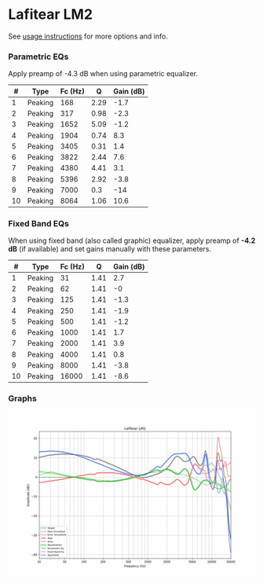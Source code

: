 # Lafitear LM2
See [usage instructions](https://github.com/jaakkopasanen/AutoEq#usage) for more options and info.

### Parametric EQs
Apply preamp of -4.3 dB when using parametric equalizer.

|   # | Type    |   Fc (Hz) |    Q |   Gain (dB) |
|-----|---------|-----------|------|-------------|
|   1 | Peaking |       168 | 2.29 |        -1.7 |
|   2 | Peaking |       317 | 0.98 |        -2.3 |
|   3 | Peaking |      1652 | 5.09 |        -1.2 |
|   4 | Peaking |      1904 | 0.74 |         8.3 |
|   5 | Peaking |      3405 | 0.31 |         1.4 |
|   6 | Peaking |      3822 | 2.44 |         7.6 |
|   7 | Peaking |      4380 | 4.41 |         3.1 |
|   8 | Peaking |      5396 | 2.92 |        -3.8 |
|   9 | Peaking |      7000 | 0.3  |       -14   |
|  10 | Peaking |      8064 | 1.06 |        10.6 |

### Fixed Band EQs
When using fixed band (also called graphic) equalizer, apply preamp of **-4.2 dB** (if available) and set gains manually with these parameters.

|   # | Type    |   Fc (Hz) |    Q |   Gain (dB) |
|-----|---------|-----------|------|-------------|
|   1 | Peaking |        31 | 1.41 |         2.7 |
|   2 | Peaking |        62 | 1.41 |        -0   |
|   3 | Peaking |       125 | 1.41 |        -1.3 |
|   4 | Peaking |       250 | 1.41 |        -1.9 |
|   5 | Peaking |       500 | 1.41 |        -1.2 |
|   6 | Peaking |      1000 | 1.41 |         1.7 |
|   7 | Peaking |      2000 | 1.41 |         3.9 |
|   8 | Peaking |      4000 | 1.41 |         0.8 |
|   9 | Peaking |      8000 | 1.41 |        -3.8 |
|  10 | Peaking |     16000 | 1.41 |        -8.6 |

### Graphs
![](./Lafitear%20LM2.png)
